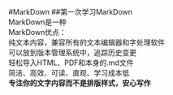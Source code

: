 #MarkDown
##第一次学习MarkDown  
MarkDown是一种  
MarkDown优点：  
纯文本内容，兼容所有的文本编辑器和字处理软件  
可以放到版本管理系统中，追踪历史变更  
轻松导入HTML、PDF和本身的.md文件  
简洁、高效、可读、直观、学习成本低  
**专注你的文字内容而不是排版样式，安心写作**

